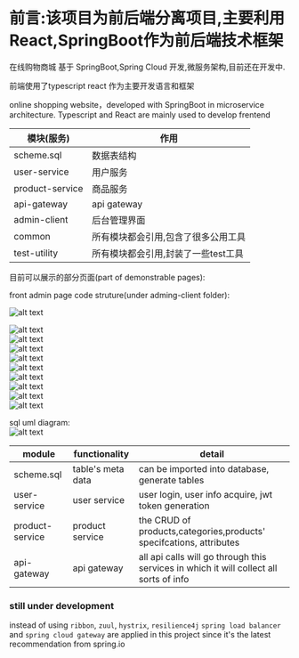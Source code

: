 <h1>前言:该项目为前后端分离项目,主要利用React,SpringBoot作为前后端技术框架</h1>


<p >在线购物商城 基于 SpringBoot,Spring Cloud 开发,微服务架构,目前还在开发中. </p>  
<p >前端使用了typescript react 作为主要开发语言和框架</p>

<p >online shopping website，developed with SpringBoot in microservice architecture.
  Typescript and React are mainly used to develop frentend</p>
  


| 模块(服务) | 作用|
| ---------------- | ------------- |
| scheme.sql| 数据表结构|
| user-service| 用户服务|
| product-service| 商品服务| 
| api-gateway| api gateway|
| admin-client| 后台管理界面|
| common|所有模块都会引用,包含了很多公用工具|
| test-utility|所有模块都会引用,封装了一些test工具|



目前可以展示的部分页面(part of demonstrable pages): 


front admin page code struture(under adming-client folder): 

![alt text](https://github.com/a331977552/shop/blob/main/docs/front_admin_client_code_structure.png?raw=true)



![alt text](https://github.com/a331977552/shop/blob/main/docs/product_list.png?raw=true)
<br/>
![alt text](https://github.com/a331977552/shop/blob/main/docs/product_add1.png?raw=true)
<br/>
![alt text](https://github.com/a331977552/shop/blob/main/docs/productadd.jpg?raw=true)
<br/>
![alt text](https://github.com/a331977552/shop/blob/main/docs/brand.jpg?raw=true)
<br/>
![alt text](https://github.com/a331977552/shop/blob/main/docs/brand.jpg?raw=true)
<br/>
![alt text](https://github.com/a331977552/shop/blob/main/docs/category.jpg?raw=true)
<br/>
![alt text](https://github.com/a331977552/shop/blob/main/docs/order.png?raw=true)
<br/>
![alt text](https://github.com/a331977552/shop/blob/main/docs/product_attri.png?raw=true)
<br/>
![alt text](https://github.com/a331977552/shop/blob/main/docs/product_specs.png?raw=true)


sql uml diagram:
<br/>
![alt text](https://github.com/a331977552/shop/blob/main/docs/db_uml/shop.png?raw=true)





| module  | functionality |detail|
| ------------- | ------------- |----------|
| scheme.sql|table's meta data|can be imported into database,  generate tables
| user-service| user service |user login, user info acquire, jwt token generation
| product-service| product service  | the CRUD of products,categories,products' specifcations, attributes 
| api-gateway| api gateway |all api calls will go through this services in which it will collect all sorts of info

<h3 >still under development</h3>

instead of using `ribbon`,  `zuul`, `hystrix`,   `resilience4j` `spring load balancer` and `spring cloud gateway` are applied in this project since it's the latest recommendation from spring.io
